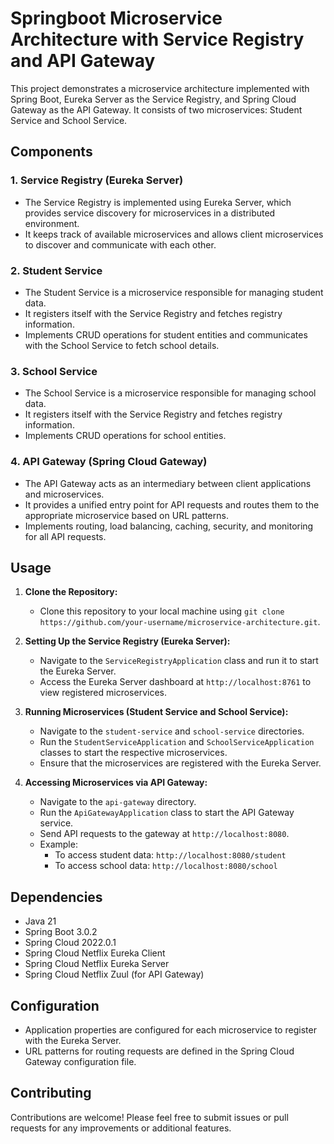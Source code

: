 # Springboot Microservice Architecture with Service Registry and API Gateway

This project demonstrates a microservice architecture implemented with Spring Boot, Eureka Server as the Service Registry, and Spring Cloud Gateway as the API Gateway. It consists of two microservices: Student Service and School Service.

## Components

### 1. Service Registry (Eureka Server)

- The Service Registry is implemented using Eureka Server, which provides service discovery for microservices in a distributed environment.
- It keeps track of available microservices and allows client microservices to discover and communicate with each other.

### 2. Student Service

- The Student Service is a microservice responsible for managing student data.
- It registers itself with the Service Registry and fetches registry information.
- Implements CRUD operations for student entities and communicates with the School Service to fetch school details.

### 3. School Service

- The School Service is a microservice responsible for managing school data.
- It registers itself with the Service Registry and fetches registry information.
- Implements CRUD operations for school entities.

### 4. API Gateway (Spring Cloud Gateway)

- The API Gateway acts as an intermediary between client applications and microservices.
- It provides a unified entry point for API requests and routes them to the appropriate microservice based on URL patterns.
- Implements routing, load balancing, caching, security, and monitoring for all API requests.

## Usage

1. **Clone the Repository:**
   - Clone this repository to your local machine using `git clone https://github.com/your-username/microservice-architecture.git`.

2. **Setting Up the Service Registry (Eureka Server):**
   - Navigate to the `ServiceRegistryApplication` class and run it to start the Eureka Server.
   - Access the Eureka Server dashboard at `http://localhost:8761` to view registered microservices.

3. **Running Microservices (Student Service and School Service):**
   - Navigate to the `student-service` and `school-service` directories.
   - Run the `StudentServiceApplication` and `SchoolServiceApplication` classes to start the respective microservices.
   - Ensure that the microservices are registered with the Eureka Server.

4. **Accessing Microservices via API Gateway:**
   - Navigate to the `api-gateway` directory.
   - Run the `ApiGatewayApplication` class to start the API Gateway service.
   - Send API requests to the gateway at `http://localhost:8080`.
   - Example:
     - To access student data: `http://localhost:8080/student`
     - To access school data: `http://localhost:8080/school`

## Dependencies

- Java 21
- Spring Boot 3.0.2
- Spring Cloud 2022.0.1
- Spring Cloud Netflix Eureka Client
- Spring Cloud Netflix Eureka Server
- Spring Cloud Netflix Zuul (for API Gateway)

## Configuration

- Application properties are configured for each microservice to register with the Eureka Server.
- URL patterns for routing requests are defined in the Spring Cloud Gateway configuration file.

## Contributing

Contributions are welcome! Please feel free to submit issues or pull requests for any improvements or additional features.

